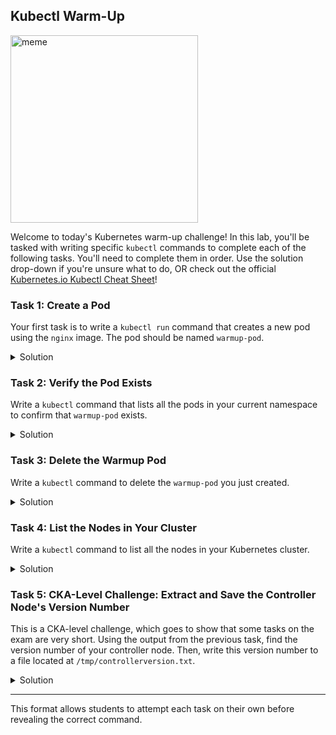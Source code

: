 ## Kubectl Warm-Up

<img src="https://github.com/user-attachments/assets/03f68d03-05f6-4792-b6ee-c19d55308a9c" alt="meme" width="300"/>

Welcome to today's Kubernetes warm-up challenge! In this lab, you'll be tasked with writing specific `kubectl` commands to complete each of the following tasks. You'll need to complete them in order. Use the solution drop-down if you're unsure what to do, OR check out the official [Kubernetes.io Kubectl Cheat Sheet](https://kubernetes.io/docs/reference/generated/kubectl/kubectl-commands)!

### Task 1: Create a Pod
Your first task is to write a `kubectl run` command that creates a new pod using the `nginx` image. The pod should be named `warmup-pod`.

<details>
<summary>Solution</summary>

```bash
kubectl run warmup-pod --image=nginx
```

</details>

### Task 2: Verify the Pod Exists
Write a `kubectl` command that lists all the pods in your current namespace to confirm that `warmup-pod` exists.

<details>
<summary>Solution</summary>

```bash
kubectl get pods
```

</details>

### Task 3: Delete the Warmup Pod
Write a `kubectl` command to delete the `warmup-pod` you just created.

<details>
<summary>Solution</summary>

```bash
kubectl delete pod warmup-pod
```

</details>

### Task 4: List the Nodes in Your Cluster
Write a `kubectl` command to list all the nodes in your Kubernetes cluster.

<details>
<summary>Solution</summary>

```bash
kubectl get nodes
```

</details>

### Task 5: CKA-Level Challenge: Extract and Save the Controller Node's Version Number
This is a CKA-level challenge, which goes to show that some tasks on the exam are very short. Using the output from the previous task, find the version number of your controller node. Then, write this version number to a file located at `/tmp/controllerversion.txt`.

<details>
<summary>Solution</summary>

If I were completing this task on the exam, this is what I would do:

```bash
kubectl get nodes

echo "1.30.4" > /tmp/controllerversion.txt
```

If I had infinite time to do the exam and had every resource available to me (you won't, of course) I would do this:

```bash
kubectl get nodes -o=jsonpath='{.items[0].status.nodeInfo.kubeletVersion}' > /tmp/controllerversion.txt
```

</details>

---

This format allows students to attempt each task on their own before revealing the correct command.
